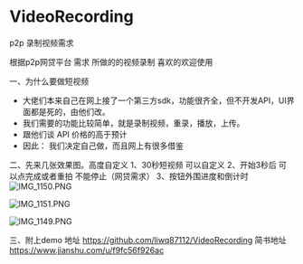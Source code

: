 # VideoRecording
p2p 录制视频需求

根据p2p网贷平台 需求 所做的的视频录制 喜欢的欢迎使用

一、为什么要做短视频

- 大佬们本来自己在网上接了一个第三方sdk，功能很齐全，但不开发API，UI界面都是死的，由他们改。
- 我们需要的功能比较简单，就是录制视频，重录，播放，上传。
- 跟他们谈 API 价格的高于预计 
- 因此：
    我们决定自己做，而且网上有很多借鉴

二、先来几张效果图。高度自定义
      1、30秒短视频 可以自定义
      2、开始3秒后 可以点完成或者重拍 不能停止（网贷需求）
      3、按钮外围进度和倒计时
![IMG_1150.PNG](http://upload-images.jianshu.io/upload_images/2835602-26265bc1daff386a.PNG?imageMogr2/auto-orient/strip%7CimageView2/2/w/1240)

![IMG_1151.PNG](http://upload-images.jianshu.io/upload_images/2835602-21eb4a3298c2b837.PNG?imageMogr2/auto-orient/strip%7CimageView2/2/w/1240)

![IMG_1149.PNG](http://upload-images.jianshu.io/upload_images/2835602-3fbebfdfe002e2c7.PNG?imageMogr2/auto-orient/strip%7CimageView2/2/w/1240)


三、附上demo 地址  https://github.com/liwq87112/VideoRecording
简书地址 https://www.jianshu.com/u/f9fc56f926ac
